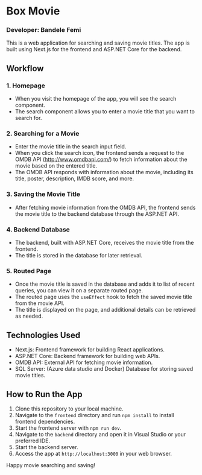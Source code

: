 # Box Movie


### Developer: Bandele Femi

This is a web application for searching and saving movie titles. The app is built using Next.js for the frontend and ASP.NET Core for the backend.

## Workflow

### 1. Homepage

- When you visit the homepage of the app, you will see the search component.
- The search component allows you to enter a movie title that you want to search for.

### 2. Searching for a Movie

- Enter the movie title in the search input field.
- When you click the search icon, the frontend sends a request to the OMDB API (http://www.omdbapi.com/) to fetch information about the movie based on the entered title.
- The OMDB API responds with information about the movie, including its title, poster, description, IMDB score, and more.

### 3. Saving the Movie Title

- After fetching movie information from the OMDB API, the frontend sends the movie title to the backend database through the ASP.NET API.

### 4. Backend Database

- The backend, built with ASP.NET Core, receives the movie title from the frontend.
- The title is stored in the database for later retrieval.

### 5. Routed Page

- Once the movie title is saved in the database and adds it to list of recent queries, 
you can view it on a separate routed page.
- The routed page uses the `useEffect` hook to fetch the saved movie title from the movie API.
- The title is displayed on the page, and additional details can be retrieved as needed.

## Technologies Used

- Next.js: Frontend framework for building React applications.
- ASP.NET Core: Backend framework for building web APIs.
- OMDB API: External API for fetching movie information.
- SQL Server: (Azure data studio and Docker) Database for storing saved movie titles.

## How to Run the App

1. Clone this repository to your local machine.
2. Navigate to the `frontend` directory and run `npm install` to install frontend dependencies.
3. Start the frontend server with `npm run dev`.
4. Navigate to the `backend` directory and open it in Visual Studio or your preferred IDE.
5. Start the backend server.
6. Access the app at `http://localhost:3000` in your web browser.

Happy movie searching and saving!
